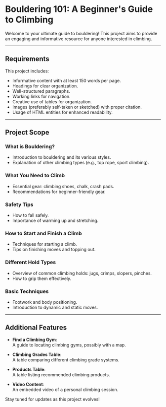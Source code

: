 # Bouldering 101: A Beginner's Guide to Climbing  

Welcome to your ultimate guide to bouldering! This project aims to provide an engaging and informative resource for anyone interested in climbing.  

---

## Requirements  
This project includes:  
- Informative content with at least 150 words per page.  
- Headings for clear organization.  
- Well-structured paragraphs.  
- Working links for navigation.  
- Creative use of tables for organization.  
- Images (preferably self-taken or sketched) with proper citation.  
- Usage of HTML entities for enhanced readability.  

---

## Project Scope  

### What is Bouldering?  
- Introduction to bouldering and its various styles.  
- Explanation of other climbing types (e.g., top rope, sport climbing).  

### What You Need to Climb  
- Essential gear: climbing shoes, chalk, crash pads.  
- Recommendations for beginner-friendly gear.  

### Safety Tips  
- How to fall safely.  
- Importance of warming up and stretching.  

### How to Start and Finish a Climb  
- Techniques for starting a climb.  
- Tips on finishing moves and topping out.  

### Different Hold Types  
- Overview of common climbing holds: jugs, crimps, slopers, pinches.  
- How to grip them effectively.  

### Basic Techniques  
- Footwork and body positioning.  
- Introduction to dynamic and static moves.  

---

## Additional Features  
- **Find a Climbing Gym**:  
  A guide to locating climbing gyms, possibly with a map.  

- **Climbing Grades Table**:  
  A table comparing different climbing grade systems.  

- **Products Table**:  
  A table listing recommended climbing products.  

- **Video Content**:  
  An embedded video of a personal climbing session. 

Stay tuned for updates as this project evolves!  
